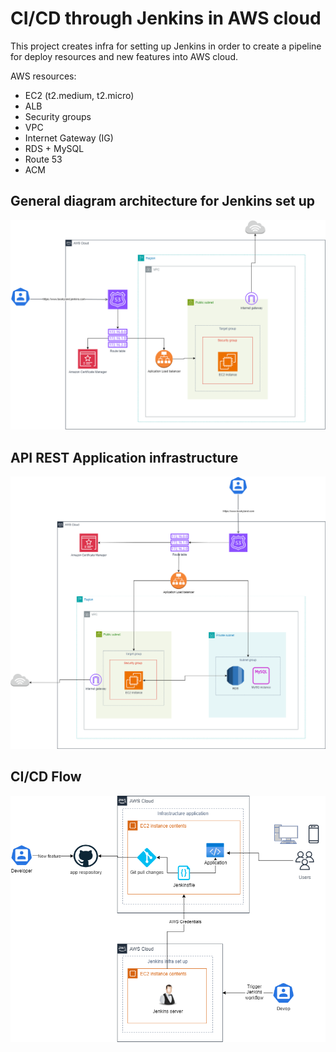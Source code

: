 # CI/CD through Jenkins in AWS cloud

This project creates infra for setting up Jenkins in order to create a pipeline for deploy resources and new features into AWS cloud.

AWS resources:

* EC2 (t2.medium, t2.micro)
* ALB
* Security groups
* VPC
* Internet Gateway (IG)
* RDS + MySQL
* Route 53
* ACM

## General diagram architecture for Jenkins set up

<img src="./assets/devops-jenkins-aws.drawio.png">

## API REST Application infrastructure

<img src="./assets/api_rest_app_infra.png">

## CI/CD Flow

<img src="./assets/workflow.png">
